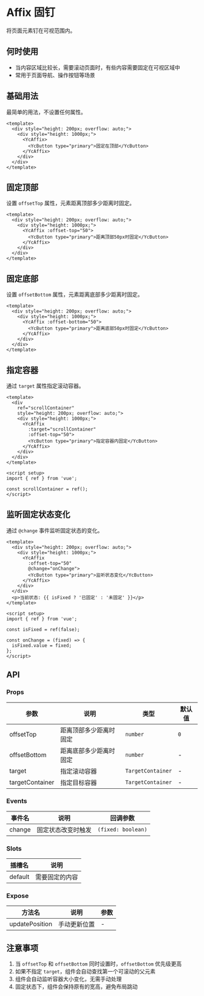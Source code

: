 # Affix 固钉

将页面元素钉在可视范围内。

## 何时使用

- 当内容区域比较长，需要滚动页面时，有些内容需要固定在可视区域中
- 常用于页面导航、操作按钮等场景

## 基础用法

最简单的用法，不设置任何属性。

```vue
<template>
  <div style="height: 200px; overflow: auto;">
    <div style="height: 1000px;">
      <YcAffix>
        <YcButton type="primary">固定在顶部</YcButton>
      </YcAffix>
    </div>
  </div>
</template>
```

## 固定顶部

设置 `offsetTop` 属性，元素距离顶部多少距离时固定。

```vue
<template>
  <div style="height: 200px; overflow: auto;">
    <div style="height: 1000px;">
      <YcAffix :offset-top="50">
        <YcButton type="primary">距离顶部50px时固定</YcButton>
      </YcAffix>
    </div>
  </div>
</template>
```

## 固定底部

设置 `offsetBottom` 属性，元素距离底部多少距离时固定。

```vue
<template>
  <div style="height: 200px; overflow: auto;">
    <div style="height: 1000px;">
      <YcAffix :offset-bottom="50">
        <YcButton type="primary">距离底部50px时固定</YcButton>
      </YcAffix>
    </div>
  </div>
</template>
```

## 指定容器

通过 `target` 属性指定滚动容器。

```vue
<template>
  <div
    ref="scrollContainer"
    style="height: 200px; overflow: auto;">
    <div style="height: 1000px;">
      <YcAffix
        :target="scrollContainer"
        :offset-top="50">
        <YcButton type="primary">指定容器内固定</YcButton>
      </YcAffix>
    </div>
  </div>
</template>

<script setup>
import { ref } from 'vue';

const scrollContainer = ref();
</script>
```

## 监听固定状态变化

通过 `@change` 事件监听固定状态的变化。

```vue
<template>
  <div style="height: 200px; overflow: auto;">
    <div style="height: 1000px;">
      <YcAffix
        :offset-top="50"
        @change="onChange">
        <YcButton type="primary">监听状态变化</YcButton>
      </YcAffix>
    </div>
  </div>
  <p>当前状态: {{ isFixed ? '已固定' : '未固定' }}</p>
</template>

<script setup>
import { ref } from 'vue';

const isFixed = ref(false);

const onChange = (fixed) => {
  isFixed.value = fixed;
};
</script>
```

## API

### Props

| 参数            | 说明                   | 类型              | 默认值 |
| --------------- | ---------------------- | ----------------- | ------ |
| offsetTop       | 距离顶部多少距离时固定 | `number`          | `0`    |
| offsetBottom    | 距离底部多少距离时固定 | `number`          | -      |
| target          | 指定滚动容器           | `TargetContainer` | -      |
| targetContainer | 指定目标容器           | `TargetContainer` | -      |

### Events

| 事件名 | 说明               | 回调参数           |
| ------ | ------------------ | ------------------ |
| change | 固定状态改变时触发 | `(fixed: boolean)` |

### Slots

| 插槽名  | 说明           |
| ------- | -------------- |
| default | 需要固定的内容 |

### Expose

| 方法名         | 说明         | 参数 |
| -------------- | ------------ | ---- |
| updatePosition | 手动更新位置 | -    |

## 注意事项

1. 当 `offsetTop` 和 `offsetBottom` 同时设置时，`offsetBottom` 优先级更高
2. 如果不指定 `target`，组件会自动查找第一个可滚动的父元素
3. 组件会自动监听容器大小变化，无需手动处理
4. 固定状态下，组件会保持原有的宽高，避免布局跳动
